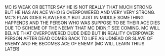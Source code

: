 MC IS WEAK OR BETTER SAY HE IS NOT REALLY THAT MUCH STRONG BUT HE HAS AN ACE WHO IS OVERPOWERED AND VERY VERY STRONG. MC’S PLAN GOES FLAWLESSLY BUT JUST IN MIDDLE SOMETHING HAPPENDS AND THE PERSON WHO WAS SUPPOSE TO BE THEIR ACE DIES DUE TO SCHEME OF THE NEEMY THAT MC DIDN;T SEE COMING. 
MC WILL BELIVE THAT OVERPOWERED DUDE DIED BUT IN REALITY
 OVERPOWER PERSON AFTER DEAD COMES BACK TO LIFE AS UDNEAD OR SLAVE OF ENEMY AND HE BECOMES ACE OF ENEMY (MC WILL LEARN THIUS LATER)